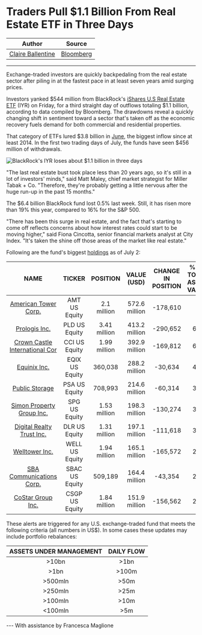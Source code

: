 Traders Pull $1.1 Billion From Real Estate ETF in Three Days
============================================================

| Author       | Source       | 
| :-------------: |:-------------:|
|  [Claire Ballentine](https://www.bloomberg.com/authors/ATR8P7ZTClE/claire-ballentine) | [Bloomberg](https://www.bloomberg.com/markets/fixed-income) | 

---

Exchange-traded investors are quickly backpedaling from the real estate sector after piling in at the fastest pace in at least seven years amid surging prices.

Investors yanked $544 million from BlackRock's [iShares U.S Real Estate ETF](https://www.bloomberg.com/quote/IYR:US "ETF Description") (IYR) on Friday, for a third straight day of outflows totaling $1.1 billion, according to data compiled by Bloomberg. The drawdowns reveal a quickly changing shift in sentiment toward a sector that's taken off as the economic recovery fuels demand for both commercial and residential properties.

That category of ETFs lured $3.8 billion in [June](https://www.bloomberg.com/news/articles/2021-06-25/billions-flood-into-real-estate-etfs-with-property-boom-raging "Billions Flood Into Real Estate ETFs With Property Boom Raging"), the biggest inflow since at least 2014. In the first two trading days of July, the funds have seen $456 million of withdrawals.

![BlackRock's IYR loses about $1.1 billion in three days](https://assets.bwbx.io/images/users/iqjWHBFdfxIU/ieFt8x4Jxj6s/v2/pidjEfPlU1QWZop3vfGKsrX.ke8XuWirGYh1PKgEw44kE/620x-1.png)

"The last real estate bust took place less than 20 years ago, so it's still in a lot of investors' minds," said Matt Maley, chief market strategist for Miller Tabak + Co. "Therefore, they're probably getting a little nervous after the huge run-up in the past 15 months."

The $6.4 billion BlackRock fund lost 0.5% last week. Still, it has risen more than 19% this year, compared to 16% for the S&P 500.

"There has been this surge in real estate, and the fact that's starting to come off reflects concerns about how interest rates could start to be moving higher," said Fiona Cincotta, senior financial markets analyst at City Index. "It's taken the shine off those areas of the market like real estate."

Following are the fund's biggest [holdings](https://www.bloomberg.com/quote/IYR:US "ETF Holdings") as of July 2:

| NAME | TICKER | POSITION | VALUE (USD) | CHANGE IN POSITION | % OF TOTAL ASSET VALUE |
| :-------------: |:-------------:|  :-------------: |:-------------:|  :-------------: |:-------------:|
| [American Tower Corp.](https://www.bloomberg.com/quote/AMT:US "All ETFs holding this security") | AMT US Equity | 2.1 million | 572.6 million | -178,610 | 9 |
| [Prologis Inc.](https://www.bloomberg.com/quote/PLD:US "All ETFs holding this security") | PLD US Equity | 3.41 million | 413.2 million | -290,652 | 6.5 |
| [Crown Castle International Cor](https://www.bloomberg.com/quote/CCI:US "All ETFs holding this security") | CCI US Equity | 1.99 million | 392.9 million | -169,812 | 6.1 |
| [Equinix Inc.](https://www.bloomberg.com/quote/EQIX:US "All ETFs holding this security") | EQIX US Equity | 360,038 | 288.2 million | -30,634 | 4.5 |
| [Public Storage](https://www.bloomberg.com/quote/PSA:US "All ETFs holding this security") | PSA US Equity | 708,993 | 214.6 million | -60,314 | 3.4 |
| [Simon Property Group Inc.](https://www.bloomberg.com/quote/SPG:US "All ETFs holding this security") | SPG US Equity | 1.53 million | 198.3 million | -130,274 | 3.1 |
| [Digital Realty Trust Inc.](https://www.bloomberg.com/quote/DLR:US "All ETFs holding this security") | DLR US Equity | 1.31 million | 197.1 million | -111,618 | 3.1 |
| [Welltower Inc.](https://www.bloomberg.com/quote/WELL:US "All ETFs holding this security") | WELL US Equity | 1.94 million | 165.1 million | -165,572 | 2.6 |
| [SBA Communications Corp.](https://www.bloomberg.com/quote/SBAC:US "All ETFs holding this security") | SBAC US Equity | 509,189 | 164.4 million | -43,354 | 2.6 |
| [CoStar Group Inc.](https://www.bloomberg.com/quote/CSGP:US "All ETFs holding this security") | CSGP US Equity | 1.84 million | 151.9 million | -156,562 | 2.4 |


These alerts are triggered for any U.S. exchange-traded fund that meets the following criteria (all numbers in US$). In some cases these updates may include portfolio rebalances:

| ASSETS UNDER MANAGEMENT | DAILY FLOW |
| :-------------: |:-------------:|
| >10bn | >1bn |
| >1bn | >100m |
| >500mln | >50m |
| >250mln | >25m |
| >100mln | >10m |
| <100mln | >5m |

--- With assistance by Francesca Maglione

